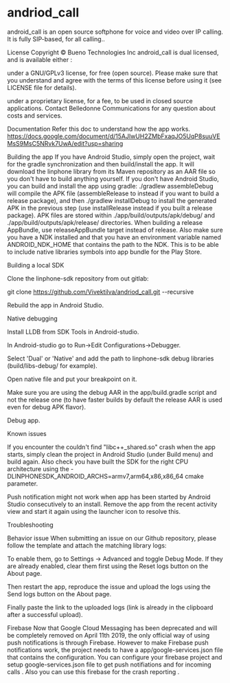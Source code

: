 # andriod_call
android_call is an open source softphone for voice and video over IP calling.
It is fully SIP-based, for all calling..


License
Copyright © Bueno Technologies Inc
android_call is dual licensed, and is available either :


under a GNU/GPLv3 license, for free (open source). Please make sure that you understand and agree with the terms  of this license before using it (see LICENSE file for details).


under a proprietary license, for a fee, to be used in closed source applications. Contact Belledonne Communications for any question about costs and services.



Documentation
Refer this doc to understand how the app works. 
https://docs.google.com/document/d/15AJlwUH2ZMbFxaqJO5UqP8suuVEMsS9MsC5NRvk7UwA/edit?usp=sharing





Building the app
If you have Android Studio, simply open the project, wait for the gradle synchronization and then build/install the app.
It will download the linphone library from its Maven repository as an AAR file so you don't have to build anything yourself.
If you don't have Android Studio, you can build and install the app using gradle:
./gradlew assembleDebug
will compile the APK file (assembleRelease to instead if you want to build a release package), and then
./gradlew installDebug
to install the generated APK in the previous step (use installRelease instead if you built a release package).
APK files are stored within ./app/build/outputs/apk/debug/ and ./app/build/outputs/apk/release/ directories.
When building a release AppBundle, use releaseAppBundle target instead of release.
Also make sure you have a NDK installed and that you have an environment variable named ANDROID_NDK_HOME that contains the path to the NDK.
This is to be able to include native libraries symbols into app bundle for the Play Store.

Building a local SDK

Clone the linphone-sdk repository from out gitlab:

git clone https://github.com/Vivektilva/andriod_call.git --recursive

Rebuild the app in Android Studio.


Native debugging


Install LLDB from SDK Tools in Android-studio.


In Android-studio go to Run->Edit Configurations->Debugger.


Select 'Dual' or 'Native' and add the path to linphone-sdk debug libraries (build/libs-debug/ for example).


Open native file and put your breakpoint on it.


Make sure you are using the debug AAR in the app/build.gradle script and not the release one (to have faster builds by default the release AAR is used even for debug APK flavor).


Debug app.



Known issues


If you encounter the couldn't find "libc++_shared.so" crash when the app starts, simply clean the project in Android Studio (under Build menu) and build again.
Also check you have built the SDK for the right CPU architecture using the -DLINPHONESDK_ANDROID_ARCHS=armv7,arm64,x86,x86_64 cmake parameter.


Push notification might not work when app has been started by Android Studio consecutively to an install. Remove the app from the recent activity view and start it again using the launcher icon to resolve this.



Troubleshooting

Behavior issue
When submitting an issue on our Github repository, please follow the template and attach the matching library logs:


To enable them, go to Settings -> Advanced and toggle Debug Mode. If they are already enabled, clear them first using the Reset logs button on the About page.


Then restart the app, reproduce the issue and upload the logs using the Send logs button on the About page.


Finally paste the link to the uploaded logs (link is already in the clipboard after a successful upload).





Firebase 
Now that Google Cloud Messaging has been deprecated and will be completely removed on April 11th 2019, the only official way of using push notifications is through Firebase.
However to make Firebase push notifications work, the project needs to have a app/google-services.json file that contains the configuration.
You can configure your firebase project and setup google-services.json file to get push notifiations and for incoming calls . 
Also you can use this firebase for the crash reporting . 





